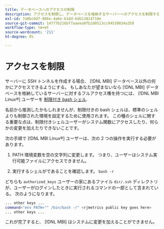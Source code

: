 ```yaml
---
title: データベースへのアクセスの制限
description: アクセスを制限し、データベースを格納するサーバーへのアクセスを制限する方法を説明します。
exl-id: 7a0bc0d7-086e-4a6e-b1dd-6db13814710e
source-git-commit: 14777b216bf7aaeea0fb2d0513cc94539034a359
workflow-type: tm+mt
source-wordcount: '211'
ht-degree: 0%

---
```


# アクセスを制限

サーバーに SSH トンネルを作成する場合、 [!DNL MBI] データベース以外の何かにアクセスできるようにする。 もしあなたが望まないなら [!DNL MBI] データベースを格納しているサーバーに対するフルアクセス権を持つには、 [!DNL MBI Linux®] ユーザーを [制限付き bash シェル](https://www.gnu.org/software/bash/manual/html_node/The-Restricted-Shell.html).

名前から推測したかもしれませんが、制限付きの bash シェルは、標準のシェルよりも制御された環境を設定するために使用されます。 この種のシェルに関する重要な点は、制限付きシェルユーザーがシステム関数にアクセスしたり、何らかの変更を加えたりできないことです。

次の手順で [!DNL MBI Linux®] ユーザーは、次の 2 つの操作を実行する必要があります。

1. PATH 環境変数を空の文字列に変更します。 つまり、ユーザーはシステム実行可能ファイルにアクセスできません。

1. 実行するシェルがであることを確認します。 `bash -r`

どちらも `authorized_keys` ユーザーの家にあるファイル `dir/.ssh` ディレクトリが、ユーザーがログインしたときに実行されるコマンドの一部として含まれている。 次のようになります。

```bash
... other keys ...
command="env PATH="" /bin/bash -r" <rjmetrics public key goes here>
... other keys ...
```

これが完了すると、 [!DNL MBI] はシステムに変更を加えることができません。
